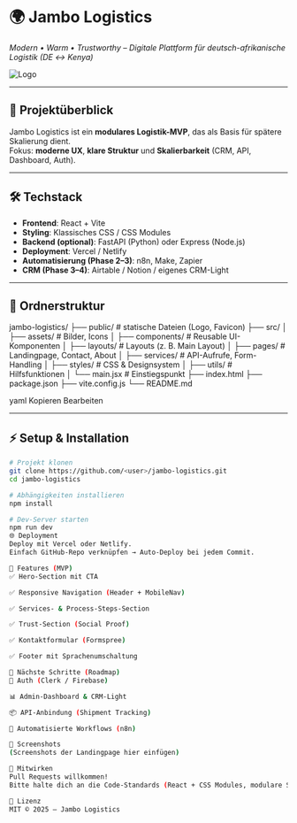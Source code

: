 # 🌍 Jambo Logistics

_Modern • Warm • Trustworthy – Digitale Plattform für deutsch-afrikanische Logistik (DE ↔️ Kenya)_

![Logo](public/logo.png)

---

## 🚀 Projektüberblick
Jambo Logistics ist ein **modulares Logistik-MVP**, das als Basis für spätere Skalierung dient.  
Fokus: **moderne UX**, **klare Struktur** und **Skalierbarkeit** (CRM, API, Dashboard, Auth).

---

## 🛠️ Techstack
- **Frontend**: React + Vite
- **Styling**: Klassisches CSS / CSS Modules
- **Backend (optional)**: FastAPI (Python) oder Express (Node.js)
- **Deployment**: Vercel / Netlify
- **Automatisierung (Phase 2–3)**: n8n, Make, Zapier
- **CRM (Phase 3–4)**: Airtable / Notion / eigenes CRM-Light

---

## 📂 Ordnerstruktur
jambo-logistics/
├── public/ # statische Dateien (Logo, Favicon)
├── src/
│ ├── assets/ # Bilder, Icons
│ ├── components/ # Reusable UI-Komponenten
│ ├── layouts/ # Layouts (z. B. Main Layout)
│ ├── pages/ # Landingpage, Contact, About
│ ├── services/ # API-Aufrufe, Form-Handling
│ ├── styles/ # CSS & Designsystem
│ ├── utils/ # Hilfsfunktionen
│ └── main.jsx # Einstiegspunkt
├── index.html
├── package.json
├── vite.config.js
└── README.md

yaml
Kopieren
Bearbeiten

---

## ⚡ Setup & Installation
```bash
# Projekt klonen
git clone https://github.com/<user>/jambo-logistics.git
cd jambo-logistics

# Abhängigkeiten installieren
npm install

# Dev-Server starten
npm run dev
🌐 Deployment
Deploy mit Vercel oder Netlify.
Einfach GitHub-Repo verknüpfen → Auto-Deploy bei jedem Commit.

📌 Features (MVP)
✅ Hero-Section mit CTA

✅ Responsive Navigation (Header + MobileNav)

✅ Services- & Process-Steps-Section

✅ Trust-Section (Social Proof)

✅ Kontaktformular (Formspree)

✅ Footer mit Sprachenumschaltung

🎯 Nächste Schritte (Roadmap)
🔑 Auth (Clerk / Firebase)

📊 Admin-Dashboard & CRM-Light

📦 API-Anbindung (Shipment Tracking)

🤝 Automatisierte Workflows (n8n)

📸 Screenshots
(Screenshots der Landingpage hier einfügen)

🤝 Mitwirken
Pull Requests willkommen!
Bitte halte dich an die Code-Standards (React + CSS Modules, modulare Struktur).

📄 Lizenz
MIT © 2025 – Jambo Logistics



